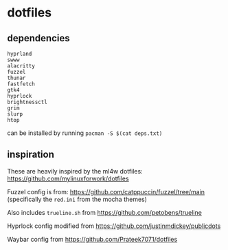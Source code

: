 # dotfiles

## dependencies
```
hyprland
swww
alacritty
fuzzel
thunar
fastfetch
gtk4
hyprlock
brightnessctl
grim
slurp
htop
```
can be installed by running `pacman -S $(cat deps.txt)`

## inspiration

These are heavily inspired by the ml4w dotfiles: https://github.com/mylinuxforwork/dotfiles

Fuzzel config is from: https://github.com/catppuccin/fuzzel/tree/main (specifically the `red.ini` from the mocha themes)

Also includes `trueline.sh` from  https://github.com/petobens/trueline

Hyprlock config modified from https://github.com/justinmdickey/publicdots

Waybar config from https://github.com/Prateek7071/dotfiles
